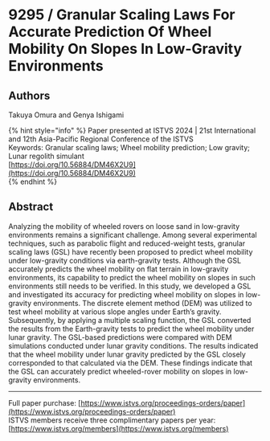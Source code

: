 # 9295 / Granular Scaling Laws For Accurate Prediction Of Wheel Mobility On Slopes In Low-Gravity Environments

## Authors
Takuya Omura and Genya Ishigami

{% hint style="info" %}
Paper presented at ISTVS 2024 | 21st International and 12th Asia-Pacific Regional Conference of the ISTVS  
Keywords: Granular scaling laws; Wheel mobility prediction; Low gravity; Lunar regolith simulant  
[https://doi.org/10.56884/DM46X2U9](https://doi.org/10.56884/DM46X2U9)  
{% endhint %}

## Abstract
Analyzing the mobility of wheeled rovers on loose sand in low-gravity environments remains a significant challenge. Among several experimental techniques, such as parabolic flight and reduced-weight tests, granular scaling laws (GSL) have recently been proposed to predict wheel mobility under low-gravity conditions via earth-gravity tests. Although the GSL accurately predicts the wheel mobility on flat terrain in low-gravity environments, its capability to predict the wheel mobility on slopes in such environments still needs to be verified. In this study, we developed a GSL and investigated its accuracy for predicting wheel mobility on slopes in low-gravity environments. The discrete element method (DEM) was utilized to test wheel mobility at various slope angles under Earth’s gravity. Subsequently, by applying a multiple scaling function, the GSL converted the results from the Earth-gravity tests to predict the wheel mobility under lunar gravity. The GSL-based predictions were compared with DEM simulations conducted under lunar gravity conditions. The results indicated that the wheel mobility under lunar gravity predicted by the GSL closely corresponded to that calculated via the DEM. These findings indicate that the GSL can accurately predict wheeled-rover mobility on slopes in low-gravity environments.

-----  
Full paper purchase: [https://www.istvs.org/proceedings-orders/paper](https://www.istvs.org/proceedings-orders/paper)  
ISTVS members receive three complimentary papers per year: [https://www.istvs.org/members](https://www.istvs.org/members)